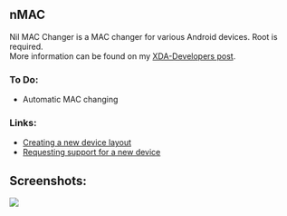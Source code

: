 ## nMAC
Nil MAC Changer is a MAC changer for various Android devices. Root is required.  
More information can be found on my [XDA-Developers post](http://forum.xda-developers.com/android/software-hacking/app-nmac-nil-mac-changer-t3391283).  


### To Do:
* Automatic MAC changing


### Links:
* [Creating a new device layout](https://github.com/ViRb3/nMAC/wiki/Creating-a-new-device-layout)
* [Requesting support for a new device](https://github.com/ViRb3/nMAC/wiki/Requesting-support-for-a-new-device)

## Screenshots:
![](https://i.imgur.com/QzfRf2H.png)
